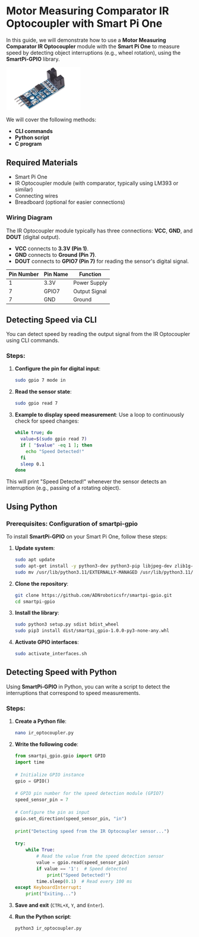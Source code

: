 # Motor Measuring Comparator IR Optocoupler with Smart Pi One

In this guide, we will demonstrate how to use a **Motor Measuring Comparator IR Optocoupler** module with the **Smart Pi One** to measure speed by detecting object interruptions (e.g., wheel rotation), using the **SmartPi-GPIO** library.

<img src="../../../img/SmartPi/Sensors&Modules/SmartPi_IR_Optocoupler_Control/SmartPi_IR_Optocoupler_Control_1.png"  width="200" alt="IR Optocoupler Control">

We will cover the following methods:
- **CLI commands**
- **Python script**
- **C program**

## Required Materials

- Smart Pi One
- IR Optocoupler module (with comparator, typically using LM393 or similar)
- Connecting wires
- Breadboard (optional for easier connections)

### Wiring Diagram

The IR Optocoupler module typically has three connections: **VCC**, **GND**, and **DOUT** (digital output).

- **VCC** connects to **3.3V (Pin 1)**.
- **GND** connects to **Ground (Pin 7)**.
- **DOUT** connects to **GPIO7 (Pin 7)** for reading the sensor's digital signal.

| **Pin Number** | **Pin Name**          | **Function**           |
|----------------|-----------------------|------------------------|
| 1              | 3.3V                  | Power Supply           |
| 7              | GPIO7                 | Output Signal          |
| 7              | GND                   | Ground                 |



## Detecting Speed via CLI

You can detect speed by reading the output signal from the IR Optocoupler using CLI commands.

### Steps:

1. **Configure the pin for digital input**:
   ```bash
   sudo gpio 7 mode in
   ```

2. **Read the sensor state**:
   ```bash
   sudo gpio read 7
   ```

3. **Example to display speed measurement**:
   Use a loop to continuously check for speed changes:
   ```bash
   while true; do
     value=$(sudo gpio read 7)
     if [ "$value" -eq 1 ]; then
       echo "Speed Detected!"
     fi
     sleep 0.1
   done
   ```

This will print "Speed Detected!" whenever the sensor detects an interruption (e.g., passing of a rotating object).

## Using Python

### Prerequisites: Configuration of smartpi-gpio

To install **SmartPi-GPIO** on your Smart Pi One, follow these steps:

1. **Update system**:
   ```bash
   sudo apt update 
   sudo apt-get install -y python3-dev python3-pip libjpeg-dev zlib1g-dev libtiff-dev
   sudo mv /usr/lib/python3.11/EXTERNALLY-MANAGED /usr/lib/python3.11/EXTERNALLY-MANAGED.old
   ```

2. **Clone the repository**:
   ```bash
   git clone https://github.com/ADNroboticsfr/smartpi-gpio.git
   cd smartpi-gpio
   ```

3. **Install the library**:
   ```bash
   sudo python3 setup.py sdist bdist_wheel
   sudo pip3 install dist/smartpi_gpio-1.0.0-py3-none-any.whl
   ```

4. **Activate GPIO interfaces**:
   ```bash
   sudo activate_interfaces.sh
   ```

## Detecting Speed with Python

Using **SmartPi-GPIO** in Python, you can write a script to detect the interruptions that correspond to speed measurements.

### Steps:

1. **Create a Python file**:
   ```bash
   nano ir_optocoupler.py
   ```

2. **Write the following code**:

   ```python
   from smartpi_gpio.gpio import GPIO
   import time

   # Initialize GPIO instance
   gpio = GPIO()

   # GPIO pin number for the speed detection module (GPIO7)
   speed_sensor_pin = 7

   # Configure the pin as input
   gpio.set_direction(speed_sensor_pin, "in")

   print("Detecting speed from the IR Optocoupler sensor...")

   try:
       while True:
           # Read the value from the speed detection sensor
           value = gpio.read(speed_sensor_pin)
           if value == '1':  # Speed detected
               print("Speed Detected!")
           time.sleep(0.1)  # Read every 100 ms
   except KeyboardInterrupt:
       print("Exiting...")
   ```

3. **Save and exit** (`CTRL+X`, `Y`, and `Enter`).

4. **Run the Python script**:
   ```bash
   python3 ir_optocoupler.py
   ```



